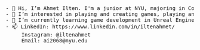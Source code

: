 <pre>
- 👋 Hi, I’m Ahmet Ilten. I'm a junior at NYU, majoring in Computer Science with a minor in Economics.
- 👀 I’m interested in playing and creating games, playing and watching football (soccer), traveling, and weight training.
- 🌱 I’m currently learning game development in Unreal Engine 5. 
- 📫 LinkedIn: https://www.linkedin.com/in/iltenahmet/
     Instagram: @iltenahmet
     Email: ai2068@nyu.edu
<pre>

<!---
iltenahmet/iltenahmet is a ✨ special ✨ repository because its `README.md` (this file) appears on your GitHub profile.
You can click the Preview link to take a look at your changes.
--->
